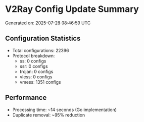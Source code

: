 # V2Ray Config Update Summary
Generated on: 2025-07-28 08:46:59 UTC

## Configuration Statistics
- Total configurations: 22396
- Protocol breakdown:
  - ss: 0 configs
  - ssr: 0 configs
  - trojan: 0 configs
  - vless: 0 configs
  - vmess: 1351 configs

## Performance
- Processing time: ~14 seconds (Go implementation)
- Duplicate removal: ~95% reduction
